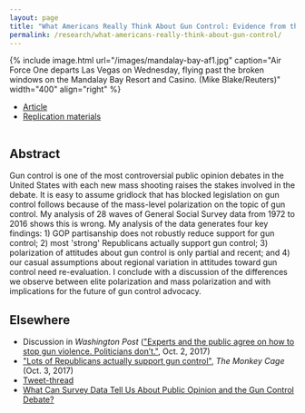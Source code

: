 ```yaml
---
layout: page
title: "What Americans Really Think About Gun Control: Evidence from the General Social Survey, 1972-2016"
permalink: /research/what-americans-really-think-about-gun-control/
---
```


{% include image.html url="/images/mandalay-bay-af1.jpg" caption="Air Force One departs Las Vegas on Wednesday, flying past the broken windows on the Mandalay Bay Resort and Casino. (Mike Blake/Reuters)" width="400" align="right" %}

<!--## Article and Supporting Materials  --> 

- [Article](https://github.com/svmiller/gss-guns-manuscript/blob/master/gss-guns.pdf)
- [Replication materials](https://github.com/svmiller/gss-guns-manuscript/blob/master/gss-guns.pdf)

<hr style="clear:both;visibility: hidden;" />  

## Abstract

Gun control is one of the most controversial public opinion debates in the United States with each new mass shooting raises the stakes involved in the debate. It is easy to assume gridlock that has blocked legislation on gun control follows because of the mass-level polarization on the topic of gun control. My analysis of 28 waves of General Social Survey data from 1972 to 2016 shows this is wrong. My analysis of the data generates four key findings: 1) GOP partisanship does not robustly reduce support for gun control; 2) most 'strong' Republicans actually support gun control; 3) polarization of attitudes about gun control is only partial and recent; and 4) our casual assumptions about regional variation in attitudes toward gun control need re-evaluation. I conclude with a discussion of the differences we observe between elite polarization and mass polarization and with implications for the future of gun control advocacy.

## Elsewhere

- Discussion in *Washington Post* (["Experts and the public agree on how to stop gun violence. Politicians don’t."](https://www.washingtonpost.com/news/wonk/wp/2017/10/02/experts-and-the-public-agree-on-how-to-stop-gun-violence-politicians-dont/?utm_term=.b5817be56247), Oct. 2, 2017)
- ["Lots of Republicans actually support gun control"](https://www.washingtonpost.com/news/monkey-cage/wp/2017/10/03/lots-of-republicans-actually-support-gun-control/?utm_term=.cfdbab0be7b6), *The Monkey Cage* (Oct. 3, 2017)
- [Tweet-thread](https://twitter.com/stevenvmiller/status/914815853551644672)
- [What Can Survey Data Tell Us About Public Opinion and the Gun Control Debate?](http://svmiller.com/blog/2015/12/gun-control-public-opinion-1972-2014/)